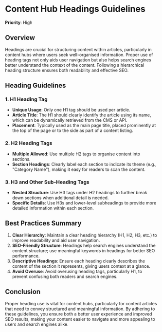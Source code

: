 
# Content Hub Headings Guidelines

**Priority**: High

## Overview

Headings are crucial for structuring content within articles, particularly in content hubs where users seek well-organised information. Proper use of heading tags not only aids user navigation but also helps search engines better understand the context of the content. Following a hierarchical heading structure ensures both readability and effective SEO.

## Heading Guidelines

### 1. H1 Heading Tag

- **Unique Usage**: Only one H1 tag should be used per article.
- **Article Title**: The H1 should clearly identify the article using its name, which can be dynamically retrieved from the CMS or API.
- **Placement**: Typically used as the main page title, placed prominently at the top of the page or to the side as part of a content listing.

### 2. H2 Heading Tags

- **Multiple Allowed**: Use multiple H2 tags to organise content into sections.
- **Section Headings**: Clearly label each section to indicate its theme (e.g., "Category Name"), making it easy for readers to scan the content.

### 3. H3 and Other Sub-Heading Tags

- **Nested Structure**: Use H3 tags under H2 headings to further break down sections when additional detail is needed.
- **Specific Details**: Use H3s and lower-level subheadings to provide more detailed information within each section.

## Best Practices Summary

1. **Clear Hierarchy**: Maintain a clear heading hierarchy (H1, H2, H3, etc.) to improve readability and aid user navigation.
2. **SEO-Friendly Structure**: Headings help search engines understand the content structure; use meaningful keywords in headings for better SEO performance.
3. **Descriptive Headings**: Ensure each heading clearly describes the content of the section it represents, giving users context at a glance.
4. **Avoid Overuse**: Avoid overusing heading tags, particularly H1, to prevent confusing both readers and search engines.

## Conclusion

Proper heading use is vital for content hubs, particularly for content articles that need to convey structured and meaningful information. By adhering to these guidelines, you ensure both a better user experience and improved SEO results, making your content easier to navigate and more appealing to users and search engines alike.
